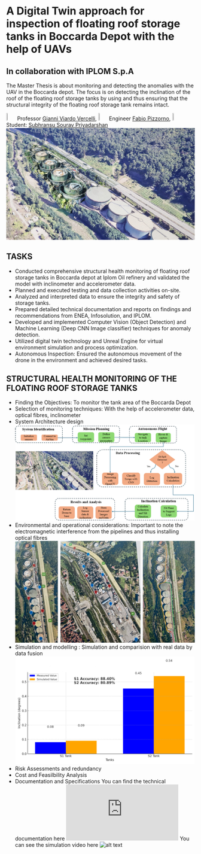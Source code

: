 # A Digital Twin approach for inspection of floating roof storage tanks in Boccarda Depot with the help of UAVs
## In collaboration with IPLOM S.p.A
The Master Thesis is about monitoring and detecting the anomalies with the UAV in the Boccarda depot. The focus is on detecting the inclination of the roof of the floating roof storage tanks by using and thus ensuring that the structural integrity of the floating roof storage tank remains intact.

 <img src="https://user-images.githubusercontent.com/62358773/158238820-f418cc09-4227-4afc-9c31-1705dfb64f5a.png" width="5%" height="5%"> Professor [Gianni Viardo Vercelli](https://github.com/Gianni), <img src="https://user-images.githubusercontent.com/62358773/158238820-f418cc09-4227-4afc-9c31-1705dfb64f5a.png" width="5%" height="5%"> Engineer [Fabio Pizzorno](), <img src="https://user-images.githubusercontent.com/62358773/158238810-c5dcb486-ba24-4b35-87de-39a54e88f36b.png" width="5%" height="5%"> Student: [Subhransu Sourav Priyadarshan](https://github.com/subhransu10)
![alt text](https://github.com/subhransu10/subhransu10-image-recognition-in-the-field-of-monitoring-roofs-of-tanks-in-Boccarda-depot/blob/main/boccarda%20digital%20twin.png)
## TASKS
- Conducted comprehensive structural health monitoring of floating roof storage tanks in Boccarda depot at Iplom Oil refinery and validated the model with inclinometer and accelerometer data.
- Planned and executed testing and data collection activities on-site.
- Analyzed and interpreted data to ensure the integrity and safety of storage tanks.
- Prepared detailed technical documentation and reports on findings and recommendations from ENEA, Infosolution, and IPLOM.
- Developed and implemented Computer Vision (Object Detection) and Machine Learning (Deep CNN Image classifier) techniques for anomaly detection.
- Utilized digital twin technology and Unreal Engine for virtual environment simulation and process optimization.
- Autonomous Inspection: Ensured the autonomous movement of the drone in the environment and achieved desired tasks.

## STRUCTURAL HEALTH MONITORING OF THE FLOATING ROOF STORAGE TANKS
- Finding the Objectives: To monitor the tank area of the Boccarda Depot
- Selection of monitoring techniques: With the help of accelerometer data, optical fibres, inclinometer
- System Architecture design
  ![alt text](https://github.com/subhransu10/subhransu10-image-recognition-in-the-field-of-monitoring-roofs-of-tanks-in-Boccarda-depot/blob/main/overall%20arch%20ss.png)
- Environmental and operational considerations: Important to note the electromagnetic interference from the pipelines and thus installing optical fibres
  ![alt text](https://github.com/subhransu10/subhransu10-image-recognition-in-the-field-of-monitoring-roofs-of-tanks-in-Boccarda-depot/blob/main/3-imageonline.co-merged_compressed.jpg)
- Simulation and modelling : Simulation and comparision with real data by data fusion
  ![alt text](https://github.com/subhransu10/subhransu10-image-recognition-in-the-field-of-monitoring-roofs-of-tanks-in-Boccarda-depot/blob/main/measured_vs_simulated_inclination_S1_S2_no_text.png)
- Risk Assessments and redundancy
- Cost and Feasilbility Analysis
- Documentation and Specifications
  You can find the technical documentation here ![alt text](https://github.com/subhransu10/subhransu10-image-recognition-in-the-field-of-monitoring-roofs-of-tanks-in-Boccarda-depot/blob/main/Techincal%20Documentation_MESSAPPI%20(1).pdf)
  You can see the simulation video here ![alt text](	https://vimeo.com/994611470?share=copy)
